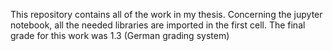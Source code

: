 This repository contains all of the work in my thesis.
Concerning the jupyter notebook, all the needed libraries are imported in the first cell.
The final grade for this work was 1.3 (German grading system)
